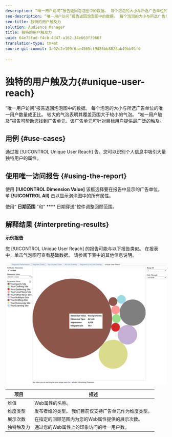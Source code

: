 ```yaml
---
description: “唯一用户访问”报告返回泡泡图中的数据。 每个泡泡的大小与所选广告单位的唯一用户数量成正比。 较大的气泡表明其覆盖范围大于较小的气泡。 “唯一用户触及”报告可帮助您找到广告单元，该广告单元可针对目标用户提供最广泛的触及。
seo-description: “唯一用户访问”报告返回泡泡图中的数据。 每个泡泡的大小与所选广告单位的唯一用户数量成正比。 较大的气泡表明其覆盖范围大于较小的气泡。 “唯一用户触及”报告可帮助您找到广告单元，该广告单元可针对目标用户提供最广泛的触及。
seo-title: 独特的用户触及力
solution: Audience Manager
title: 独特的用户触及力
uuid: 64e75fad-f4cb-4d47-a162-34e663f3966f
translation-type: tm+mt
source-git-commit: 3a02c2e109f6ae4565cf9d86bb8828ab49bb01f0

---
```



# 独特的用户触及力{#unique-user-reach}

“唯一用户访问”报告返回泡泡图中的数据。 每个泡泡的大小与所选广告单位的唯一用户数量成正比。 较大的气泡表明其覆盖范围大于较小的气泡。 “唯一用户触及”报告可帮助您找到广告单元，该广告单元可针对目标用户提供最广泛的触及。

## 用例 {#use-cases}

通过报 [!UICONTROL Unique User Reach] 告，您可以识别个人信息中吸引大量独特用户的属性。

## 使用唯一访问报告 {#using-the-report}

使用 **[!UICONTROL Dimension Value]** 该框选择要在报告中显示的广告单位。 单 **[!UICONTROL All]** 击以显示泡泡图中的所有属性。

使用“ **日期范围** ”和“ **** 日期穿透”控件调整回顾范围。

## 解释结果 {#interpreting-results}

**示例报告**

您 [!UICONTROL Unique User Reach] 的报告可能与以下报告类似。 在报表中，单击气泡图可查看基础数据。 请参阅下表中的其他信息说明。

![](assets/publisher_unique_user_reach.png)

| 项目 | 描述 |
|--- |--- |
| 维值 | Web属性的名称。 |
| 维度类型 | 发布者维的类型。 我们目前仅支持广告单元作为维度类型。 |
| 展示次数 | 在指定的回顾范围内为您的Web属性提供的展示次数。 |
| 独特触及力 | 通过您的Web属性上的印象访问的唯一用户数。 |